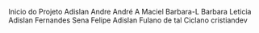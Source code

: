 Inicio do Projeto 
 Adislan
 Andre
André A Maciel
Barbara-L
Barbara Leticia
Adislan Fernandes Sena
Felipe
 Adislan
Fulano de tal
Ciclano
cristiandev


